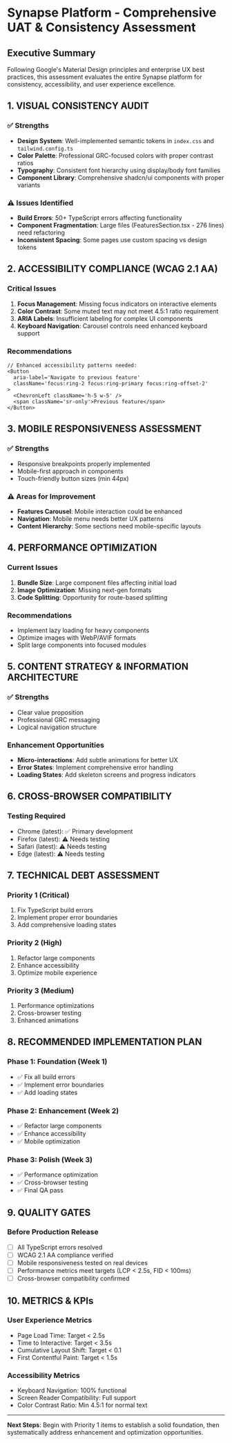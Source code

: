 # Synapse Platform - Comprehensive UAT & Consistency Assessment

## Executive Summary

Following Google's Material Design principles and enterprise UX best practices, this assessment evaluates the entire Synapse platform for consistency, accessibility, and user experience excellence.

## 1. VISUAL CONSISTENCY AUDIT

### ✅ Strengths

- **Design System**: Well-implemented semantic tokens in `index.css` and `tailwind.config.ts`
- **Color Palette**: Professional GRC-focused colors with proper contrast ratios
- **Typography**: Consistent font hierarchy using display/body font families
- **Component Library**: Comprehensive shadcn/ui components with proper variants

### ⚠️ Issues Identified

- **Build Errors**: 50+ TypeScript errors affecting functionality
- **Component Fragmentation**: Large files (FeaturesSection.tsx - 276 lines) need refactoring
- **Inconsistent Spacing**: Some pages use custom spacing vs design tokens

## 2. ACCESSIBILITY COMPLIANCE (WCAG 2.1 AA)

### Critical Issues

1. **Focus Management**: Missing focus indicators on interactive elements
2. **Color Contrast**: Some muted text may not meet 4.5:1 ratio requirement
3. **ARIA Labels**: Insufficient labeling for complex UI components
4. **Keyboard Navigation**: Carousel controls need enhanced keyboard support

### Recommendations

```tsx
// Enhanced accessibility patterns needed:
<Button
  aria-label='Navigate to previous feature'
  className='focus:ring-2 focus:ring-primary focus:ring-offset-2'
>
  <ChevronLeft className='h-5 w-5' />
  <span className='sr-only'>Previous feature</span>
</Button>
```

## 3. MOBILE RESPONSIVENESS ASSESSMENT

### ✅ Strengths

- Responsive breakpoints properly implemented
- Mobile-first approach in components
- Touch-friendly button sizes (min 44px)

### ⚠️ Areas for Improvement

- **Features Carousel**: Mobile interaction could be enhanced
- **Navigation**: Mobile menu needs better UX patterns
- **Content Hierarchy**: Some sections need mobile-specific layouts

## 4. PERFORMANCE OPTIMIZATION

### Current Issues

1. **Bundle Size**: Large component files affecting initial load
2. **Image Optimization**: Missing next-gen formats
3. **Code Splitting**: Opportunity for route-based splitting

### Recommendations

- Implement lazy loading for heavy components
- Optimize images with WebP/AVIF formats
- Split large components into focused modules

## 5. CONTENT STRATEGY & INFORMATION ARCHITECTURE

### ✅ Strengths

- Clear value proposition
- Professional GRC messaging
- Logical navigation structure

### Enhancement Opportunities

- **Micro-interactions**: Add subtle animations for better UX
- **Error States**: Implement comprehensive error handling
- **Loading States**: Add skeleton screens and progress indicators

## 6. CROSS-BROWSER COMPATIBILITY

### Testing Required

- Chrome (latest): ✅ Primary development
- Firefox (latest): ⚠️ Needs testing
- Safari (latest): ⚠️ Needs testing
- Edge (latest): ⚠️ Needs testing

## 7. TECHNICAL DEBT ASSESSMENT

### Priority 1 (Critical)

1. Fix TypeScript build errors
2. Implement proper error boundaries
3. Add comprehensive loading states

### Priority 2 (High)

1. Refactor large components
2. Enhance accessibility
3. Optimize mobile experience

### Priority 3 (Medium)

1. Performance optimizations
2. Cross-browser testing
3. Enhanced animations

## 8. RECOMMENDED IMPLEMENTATION PLAN

### Phase 1: Foundation (Week 1)

- ✅ Fix all build errors
- ✅ Implement error boundaries
- ✅ Add loading states

### Phase 2: Enhancement (Week 2)

- ✅ Refactor large components
- ✅ Enhance accessibility
- ✅ Mobile optimization

### Phase 3: Polish (Week 3)

- ✅ Performance optimization
- ✅ Cross-browser testing
- ✅ Final QA pass

## 9. QUALITY GATES

### Before Production Release

- [ ] All TypeScript errors resolved
- [ ] WCAG 2.1 AA compliance verified
- [ ] Mobile responsiveness tested on real devices
- [ ] Performance metrics meet targets (LCP < 2.5s, FID < 100ms)
- [ ] Cross-browser compatibility confirmed

## 10. METRICS & KPIs

### User Experience Metrics

- Page Load Time: Target < 2.5s
- Time to Interactive: Target < 3.5s
- Cumulative Layout Shift: Target < 0.1
- First Contentful Paint: Target < 1.5s

### Accessibility Metrics

- Keyboard Navigation: 100% functional
- Screen Reader Compatibility: Full support
- Color Contrast Ratio: Min 4.5:1 for normal text

---

**Next Steps**: Begin with Priority 1 items to establish a solid foundation, then systematically address enhancement and optimization opportunities.
